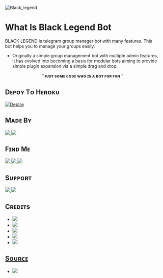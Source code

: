 ![Black_legend](https://telegra.ph/file/9951d864f142f7e73ae96.jpg)

# What Is Black Legend Bot
BLACK LEGEND is telegram group manager bot with many features. This bot helps you to manage your groups easily.

* Originally a simple group management bot with multiple admin features, it has evolved into becoming a basis for modular bots aiming to provide simple plugin expansion via a simple drag and drop.
<p align="center">
 “	<b>ᴊᴜsᴛ sᴏᴍᴇ ᴄᴏᴅᴇ ᴡʜᴏ ɪs ᴀ ʙᴏᴛ ғᴏʀ ғᴜɴ</b> ” 
</p>

## Dᴇᴘᴏʏ Tᴏ Hᴇʀᴏᴋᴜ

[![Deploy](https://img.shields.io/badge/Deploy%20To-Heroku-blueviolet)](https://heroku.com/deploy?template=https://github.com/infotechbro/BLACK-LEGEND)

## Mᴀᴅᴇ Bʏ

<a href="https://telegram.me/Alain_Champion"> <img src="https://img.shields.io/badge/This%20Bot%20Was-Made%20By%20My-orange" /> <img src="https://img.shields.io/badge/Bestest-Master-ff69b4" /> </a>

## Fɪɴᴅ Mᴇ

<a href="https://telegram.me/black_legend_bot"> <img src="https://img.shields.io/badge/You%20Can%20Find%20Me-On%20Telegram-blueviolet" /> <img src="https://img.shields.io/badge/:----------green" />  <img src="https://img.shields.io/badge/Black-Legend%20Bot-blue" /> </a>

## Sᴜᴘᴘᴏʀᴛ

<a href="https://telegram.me/black_legend_support"> <img src="https://img.shields.io/badge/Join-Our-green" /> <img src="https://img.shields.io/badge/Support-Group-critical" /> </a>

## Cʀᴇᴅɪᴛs
  
  * <a href="https://telegram.me/LEGENDX22"> <img src="https://img.shields.io/badge/%40-LEGENDX-yellow" />
  * <a href="https://telegram.me/Alain_Champion"> <img src="https://img.shields.io/badge/%40-Alain__Champion-blue" />
  * <a href="https://telegram.me/xhalfosain"> <img src="https://img.shields.io/badge/@xhalfosain-pink" />
  * <a href="https://telegram.me/armtimdev"> <img src="https://img.shields.io/badge/@ArmTimDev-yellow" />
  * <a href="https://telegram.me/SaitamaRobot"> <img src="https://img.shields.io/badge/@SaitamaRobot Source Code-Helped Us To Make Us Some Plugins🐶-blueviolet" />

## Sᴏᴜʀᴄᴇ

* <img src="https://img.shields.io/badge/Python-red" />

